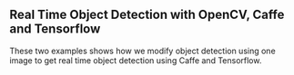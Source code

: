 ## Real Time Object Detection with OpenCV, Caffe and Tensorflow

These two examples shows how we modify object detection using one image to get real time object detection using Caffe and Tensorflow.

